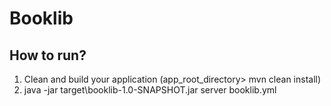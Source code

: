 # Booklib #

## How to run? ##

1. Clean and build your application (app_root_directory> mvn clean install)
2. java -jar target\booklib-1.0-SNAPSHOT.jar server booklib.yml
